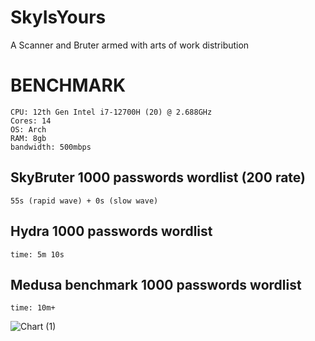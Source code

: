 # SkyIsYours
A Scanner and Bruter armed with arts of work distribution



# BENCHMARK

```
CPU: 12th Gen Intel i7-12700H (20) @ 2.688GHz
Cores: 14
OS: Arch
RAM: 8gb
bandwidth: 500mbps
```


## SkyBruter 1000 passwords wordlist (200 rate)

```
55s (rapid wave) + 0s (slow wave)
```


## Hydra 1000 passwords wordlist
```
time: 5m 10s

```

## Medusa benchmark 1000 passwords wordlist
```
time: 10m+
```

![Chart (1)](https://github.com/polymaster3313/SkyIsYours/assets/93959737/9091ed91-da20-4c66-85ab-1777bcbfc607)
